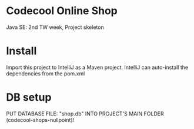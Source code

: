 # Codecool Online Shop

Java SE: 2nd TW week, Project skeleton

# Install

Import this project to IntelliJ as a Maven project.
IntelliJ can auto-install the dependencies from the pom.xml

# DB setup

PUT DATABASE FILE: "shop.db" INTO PROJECT'S MAIN FOLDER (codecool-shops-nullpoint)!
